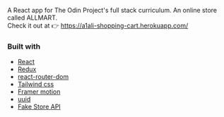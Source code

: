 A React app for The Odin Project's full stack curriculum. An online store called ALLMART. <br>
Check it out at 👉 https://a1ali-shopping-cart.herokuapp.com/ <br>
<h3>Built with</h3>
<ul>
  <li><a target="_blank" rel="noopener noreferrer" href="https://reactjs.org/">React</a></li>
  <li><a target="_blank" rel="noopener noreferrer" href="https://redux.js.org/">Redux</a></li>
  <li><a target="_blank" rel="noopener noreferrer" href="https://reactrouter.com/web/guides/quick-start/">react-router-dom</a></li>
  <li><a target="_blank" rel="noopener noreferrer" href="https://tailwindcss.com/">Tailwind css</a></li>
  <li><a target="_blank" rel="noopener noreferrer" href="https://www.framer.com/motion/">Framer motion</a></li>
  <li><a target="_blank" rel="noopener noreferrer" href="https://www.npmjs.com/package/uuid">uuid</a></li>
  <li><a target="_blank" rel="noopener noreferrer" href="https://fakestoreapi.com/">Fake Store API</a></li>
</ul><br>
